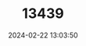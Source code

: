 ---
title: "13439"
category: "Phaiomys leucurus"
draft: false
date: 2024-02-22 13:03:50
languages:
  English: ["Blyth's Vole"]
---